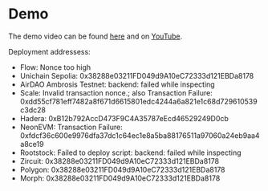 # Demo

The demo video can be found [here](./multiprotocol-lp.mov) and on [YouTube](https://youtu.be/nFVjHzOv-7M).

Deployment addressess:

- Flow: Nonce too high
- Unichain Sepolia: 0x38288e03211FD049d9A10eC72333d121EBDa8178
- AirDAO Ambrosis Testnet: backend: failed while inspecting
- Scale: Invalid transaction nonce.; also Transaction Failure: 0xdd55cf781eff7482a8f671d6615801edc4244a6a821e1c68d729610539c3dc28
- Hadera: 0xB12b792AccD473F9C4A35787eEcd46529249D0cb
- NeonEVM: Transaction Failure: 0xfdcf36c600e9976dfa37dc1c64ec1e8a5ba88176511a97060a24eb9aa4a8ce19
- Rootstock: Failed to deploy script: backend: failed while inspecting
- Zircuit: 0x38288e03211FD049d9A10eC72333d121EBDa8178
- Polygon: 0x38288e03211FD049d9A10eC72333d121EBDa8178
- Morph: 0x38288e03211FD049d9A10eC72333d121EBDa8178